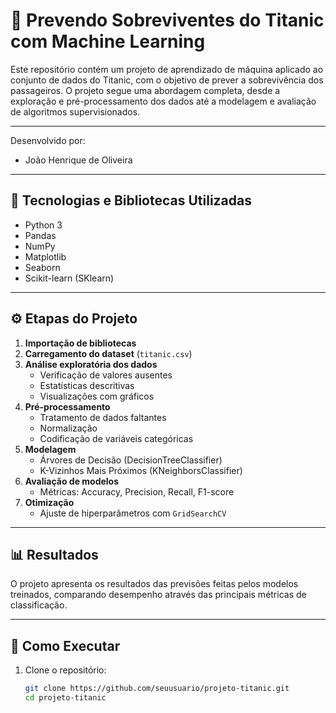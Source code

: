 # 🚢 Prevendo Sobreviventes do Titanic com Machine Learning

Este repositório contém um projeto de aprendizado de máquina aplicado ao conjunto de dados do Titanic, com o objetivo de prever a sobrevivência dos passageiros. O projeto segue uma abordagem completa, desde a exploração e pré-processamento dos dados até a modelagem e avaliação de algoritmos supervisionados.

---

Desenvolvido por:
- João Henrique de Oliveira  

---

## 🧠 Tecnologias e Bibliotecas Utilizadas

- Python 3
- Pandas
- NumPy
- Matplotlib
- Seaborn
- Scikit-learn (SKlearn)

---

## ⚙️ Etapas do Projeto

1. **Importação de bibliotecas**
2. **Carregamento do dataset** (`titanic.csv`)
3. **Análise exploratória dos dados**
   - Verificação de valores ausentes
   - Estatísticas descritivas
   - Visualizações com gráficos
4. **Pré-processamento**
   - Tratamento de dados faltantes
   - Normalização
   - Codificação de variáveis categóricas
5. **Modelagem**
   - Árvores de Decisão (DecisionTreeClassifier)
   - K-Vizinhos Mais Próximos (KNeighborsClassifier)
6. **Avaliação de modelos**
   - Métricas: Accuracy, Precision, Recall, F1-score
7. **Otimização**
   - Ajuste de hiperparâmetros com `GridSearchCV`

---

## 📊 Resultados

O projeto apresenta os resultados das previsões feitas pelos modelos treinados, comparando desempenho através das principais métricas de classificação.

---

## 📁 Como Executar

1. Clone o repositório:
   ```bash
   git clone https://github.com/seuusuario/projeto-titanic.git
   cd projeto-titanic
